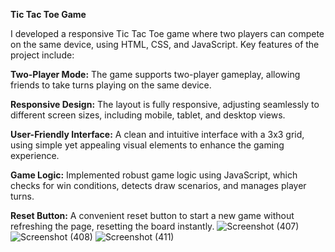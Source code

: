 **Tic Tac Toe Game**

I developed a responsive Tic Tac Toe game where two players can compete on the same device, using HTML, CSS, and JavaScript. Key features of the project include:

**Two-Player Mode:** The game supports two-player gameplay, allowing friends to take turns playing on the same device.

**Responsive Design:** The layout is fully responsive, adjusting seamlessly to different screen sizes, including mobile, tablet, and desktop views.

**User-Friendly Interface:** A clean and intuitive interface with a 3x3 grid, using simple yet appealing visual elements to enhance the gaming experience.

**Game Logic:** Implemented robust game logic using JavaScript, which checks for win conditions, detects draw scenarios, and manages player turns.

**Reset Button:** A convenient reset button to start a new game without refreshing the page, resetting the board instantly.
![Screenshot (407)](https://github.com/user-attachments/assets/ec273529-a92e-4f11-b0f9-f7214a424136)
![Screenshot (408)](https://github.com/user-attachments/assets/788b8d64-51f3-4cdd-b104-dbdb9735a5ea)
![Screenshot (411)](https://github.com/user-attachments/assets/dc1aae4d-0e94-4b65-b87c-9d2ea9bb6af6)
